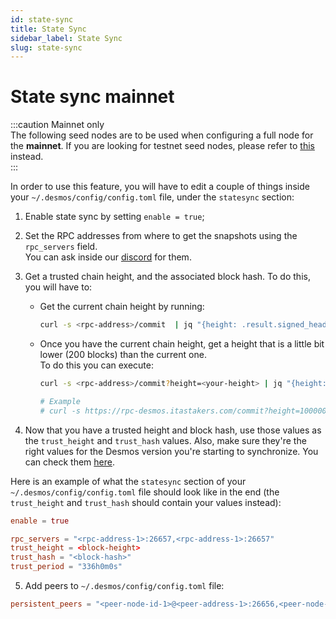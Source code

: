 ```yaml
---
id: state-sync
title: State Sync
sidebar_label: State Sync
slug: state-sync
---
```


# State sync mainnet
:::caution Mainnet only   
The following seed nodes are to be used when configuring a full node for the **mainnet**. If you are looking for testnet seed nodes, please refer to [this](../05-testnet/04-join-public/04-state-sync.md) instead.  
:::

In order to use this feature, you will have to edit a couple of things inside your `~/.desmos/config/config.toml` file,
under the `statesync` section:

1. Enable state sync by setting `enable = true`;

2. Set the RPC addresses from where to get the snapshots using the `rpc_servers` field.  
   You can ask inside our [discord](https://discord.desmos.network/) for them.

3. Get a trusted chain height, and the associated block hash. To do this, you will have to:
    - Get the current chain height by running:
        ```bash
        curl -s <rpc-address>/commit  | jq "{height: .result.signed_header.header.height}"
        ```
    - Once you have the current chain height, get a height that is a little bit lower (200 blocks) than the current one.  
      To do this you can execute:
        ```bash
        curl -s <rpc-address>/commit?height=<your-height> | jq "{height: .result.signed_header.header.height, hash: .result.signed_header.commit.block_id.hash}"
  
        # Example
        # curl -s https://rpc-desmos.itastakers.com/commit?height=100000 | jq "{height: .result.signed_header.header.height, hash: .result.signed_header.commit.block_id.hash}"
        ```
4. Now that you have a trusted height and block hash, use those values as the `trust_height` and `trust_hash` values. 
   Also, make sure they're the right values for the Desmos version you're starting to synchronize. 
   You can check them [here](https://github.com/desmos-labs/mainnet#state-sync).

Here is an example of what the `statesync` section of your `~/.desmos/config/config.toml` file should look like in the end (the `trust_height` and `trust_hash` should contain your values instead):

```toml
enable = true

rpc_servers = "<rpc-address-1>:26657,<rpc-address-1>:26657"
trust_height = <block-height>
trust_hash = "<block-hash>"
trust_period = "336h0m0s"
```

5. Add peers to `~/.desmos/config/config.toml` file:

 ```toml
persistent_peers = "<peer-node-id-1>@<peer-address-1>:26656,<peer-node-id-2>@<peer-node-address-2>:26656",...."
 ```
